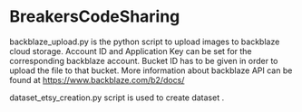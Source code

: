# BreakersCodeSharing

backblaze_upload.py is the python script to upload images to backblaze cloud storage.
Account ID and Application Key can be set for the corresponding backblaze account. Bucket ID has to be given in order to upload the file to that bucket. More information about backblaze API can be found at https://www.backblaze.com/b2/docs/

dataset_etsy_creation.py script is used to create dataset .
